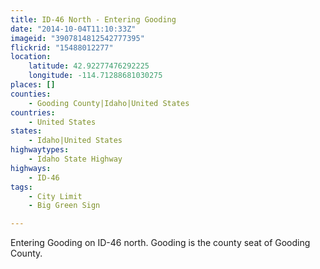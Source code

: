 ```yaml
---
title: ID-46 North - Entering Gooding
date: "2014-10-04T11:10:33Z"
imageid: "3907814812542777395"
flickrid: "15488012277"
location:
    latitude: 42.92277476292225
    longitude: -114.71288681030275
places: []
counties:
    - Gooding County|Idaho|United States
countries:
    - United States
states:
    - Idaho|United States
highwaytypes:
    - Idaho State Highway
highways:
    - ID-46
tags:
    - City Limit
    - Big Green Sign

---
```

Entering Gooding on ID-46 north.  Gooding is the county seat of Gooding County.
